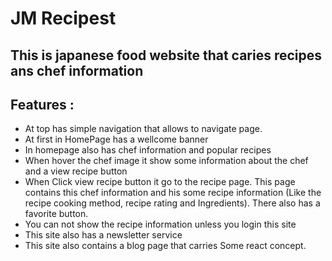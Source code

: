 # JM Recipest

## This is japanese food website that caries recipes ans chef information

## Features :

- At top has simple navigation that allows to navigate page.
- At first in HomePage has a wellcome banner
- In homepage also has chef information and popular recipes
- When hover the chef image it show some information about the chef and a view recipe button
- When Click view recipe button it go to the recipe page. This page contains this chef information and his some recipe information (Like the recipe cooking method,  recipe rating and Ingredients). There also has a favorite button.
- You can not show the recipe information unless you login this site
- This site also has a newsletter service    
- This site also contains a blog page that carries Some react concept.
